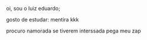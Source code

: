 oi, sou o luiz eduardo;

gosto de estudar: mentira kkk

procuro namorada se tiverem interssada pega meu zap

